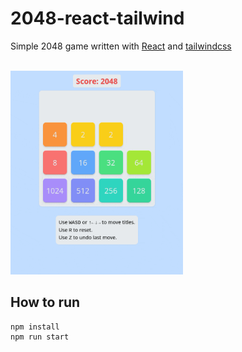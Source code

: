 # 2048-react-tailwind

Simple 2048 game written with [React](https://reactjs.org/) and [tailwindcss](https://tailwindcss.com/)

<br />
<img src="gameplay.gif" width="276" height="326" />

## How to run

```
npm install
npm run start
```